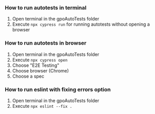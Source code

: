 ### How to run autotests in terminal
1. Open terminal in the gpoAutoTests folder
2. Execute `npx cypress run` for running autotests without opening a browser

### How to run autotests in browser
1. Open terminal in the gpoAutoTests folder
2. Execute `npx cypress open`
3. Choose "E2E Testing"
4. Choose browser (Chrome)
5. Choose a spec

### How to run eslint with fixing errors option
1. Open terminal in the gpoAutoTests folder
2. Execute `npx eslint --fix .`